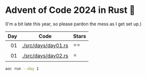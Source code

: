 # Advent of Code 2024 in Rust 🦀

(I'm a bit late this year, so please pardon the mess as I get set up.)

| Day | Code                                       | Stars |
|----:|--------------------------------------------|-------|
|  01 | [./src/days/day01.rs](./src/days/day01.rs) | ⭐️⭐️  |
|  01 | [./src/days/day02.rs](./src/days/day02.rs) | ⭐️  |

```bash
aoc run --day 1
```
